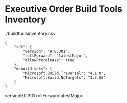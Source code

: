 # Executive Order Build Tools Inventory

./buildtoolsinventory.csv

```
{
    "sdk": {
        "version": "9.0.301",
        "rollForward": "latestMajor",
        "allowPrerelease": true
    },
    "msbuild-sdks": {
        "Microsoft.Build.Traversal": "4.1.0",
        "Microsoft.Build.NoTargets": "3.7.56"
    }
}
```
version9.0.301
rollForwardlatestMajor
